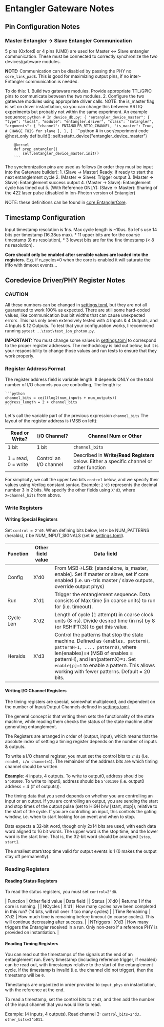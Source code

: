 # Entangler Gateware Notes

## Pin Configuration Notes

### Master Entangler -> Slave Entangler Communication

5 pins (Oxford) or 4 pins (UMD) are used for Master <-> Slave entangler communication. These must be connected
to correctly synchronize the two devices/gateware modules.

**NOTE:** Communication can be disabled by passing the PHY no
``core_link_pad``s. This is good for maximizing output pins, if no
inter-Entangler communication is needed.

To do this:
    1. Build two gateware modules. Provide appropriate TTL/GPIO pins to communicate
        between the two modules.
    2. Configure the two gateware modules using appropriate driver calls.
        NOTE: the is_master flag is set on driver instantiation, so you can change
        this between ARTIQ experiments but probably not within the same experiment.
        An example sequence:
        ```python
        # In device_db.py:
        {
            "entangler_device_master": {
                "type": "local",
                "module": "entangler.driver",
                "class": "Entangler",
                "arguments": {
                    "channel": ENTANGLER_RTIO_CHANNEL,
                    "is_master": True,  # CHANGE THIS for slave
                },
            },
        }
        ```
        ```python
        # in user/experiment code
        @host_only
        def build():
            self.setattr_device("entangler_device_master")

        @kernel
        def prep_entangler()
            self.entangler_device_master.init()
        ```

The synchronization pins are used as follows (in order they must be input into the Gateware builder):
    1. (Slave -> Master) Ready: if ready to start the next entanglement cycle
    2. (Master -> Slave): Trigger output
    3. (Master -> Slave): Entanglement success output
    4. (Master -> Slave): Entanglement cycle has timed out
    5. (With Reference ONLY): (Slave -> Master): Sharing of the 422 laser pulse (disabled in Ion-Photon version of Entangler)

NOTE: these definitions can be found in [core.EntanglerCore](./core.py).

## Timestamp Configuration

Input timestamp resolution is 1ns.
Max cycle length is ~10us.
So let's use 14 bits per timestamp (16.38us max).
    * 11 upper bits are for the coarse timestamp (8 ns resolution),
    * 3 lowest bits are for the fine timestamp (< 8 ns resolution).

**Core should only be enabled after sensible values are loaded into the registers.**
E.g. if n_cycles=0 when the core is enabled it will saturate the ififo with timeout events...

## Coredevice Driver/PHY Register Notes

### CAUTION

All these numbers can be changed in [settings.toml](../settings.toml),
but they are not all guaranteed to work 100% as expected.
There are still some hard-coded values, like communication bus bit widths that can
cause unexpected errors.
This has only been extensively tested with 4 Inputs & 4 Outputs, and 4 Inputs & 12 Outputs.
To test that your configuration works, I recommend running ``pytest ..\test\test_ion_photon.py``.

**IMPORTANT:** You must change some values in [settings.toml](../settings.toml) to
correspond to the proper register addresses. The methodology is laid out below,
but it is your responsibility to change those values and run tests to ensure that
they work properly.

### Register Address Format

The register address field is variable length.
It depends ONLY on the total number of I/O channels you are controlling,
The length is:

    ```python
    channel_bits = ceil(log2(num_inputs + num_outputs))
    address_length = 2 + channel_bits
    ```

Let's call the variable part of the previous expression ``channel_bits``
The layout of the register address is (MSB on left):

| Read or Write?    | I/O Channel?          | Channel Num or Other  |
| ----------------- | --------------------- | --------------------- |
| 1 bit             | 1 bit                 | ``channel_bits``      |
| 1 = read, 0 = write | Control an I/O channel | Described in **Write/Read Registers** below. Either a specific channel or other function |

For simplicity, we call the upper two bits ``control`` below, and we specify their
values using Verilog constant syntax.
Example: ``2'd3`` represents the decimal number 3 in 2 bits.
We specify the other fields using ``X'd3``, where ``X=channel_bits`` from above.

### Write Registers

#### Writing Special Registers

Set ``control = 2'd0``.
When defining bits below, let ``H`` be NUM_PATTERNS (heralds), ``I`` be NUM_INPUT_SIGNALS
(set in [settings.toml](../settings.toml)).

| Function  | Other field value | Data field   |
| --------- | ----------------- | ------------- |
| Config    | X'd0              | From MSB->LSB: [standalone, is_master, enable]. Set if master or slave, set if core enabled (i.e. un-tris master / slave outputs, override output phys) |
| Run       | X'd1              | Trigger the entanglement sequence. Data consists of Max time (in coarse units) to run for (i.e. timeout). |
| Cycle Len | X'd2              | Length of cycle (1 attempt) in coarse clock units (8 ns). Divide desired time (in ns) by 8 (or RSHIFT(3)) to get this value. |
| Heralds   | X'd3              | Control the patterns that stop the state machine. Defined as ``(enables, patternH, patternH-1, ..., pattern0)``, where len(enables)=``H`` (MSB of enables = patternH), and len(patternX)=``I``. Set ``enable[p]=1`` to enable a pattern. This allows working with fewer patterns. Default = 20 bits. |

#### Writing I/O Channel Registers

The timing registers are special, somewhat multiplexed, and dependent on the number of
Input/Output Channels defined in [settings.toml](../settings.toml).

The general concept is that writing them sets the functionality of the state machine,
while reading them checks the status of the state machine after generating entanglement.

The Registers are arranged in order of (output, input), which means that the absolute
index of setting a timing register depends on the number of inputs & outputs.

To write a I/O channel register, you must set the control bits to ``2'd1``
(i.e. ``read=0, i/o channel=1``).
The remainder of the address bits are which timing channel should be written.

**Example**: 4 inputs, 4 outputs. To write to output0, address should be ``5'b01000``.
To write to input0, address should be ``5'd01100`` (i.e. output0 address + 4 (# of outputs)).

The timing data that you send depends on whether you are controlling an input or an output.
If you are controlling an output, you are sending the start and stop times of the output
pulse (set to HIGH b/w [start, stop]), relative to the start of the cycle.
If you are controlling an input, this controls the gating window, i.e. when to start looking for an event and when to stop.

Data expects a 32-bit word, though only 2x14 bits are used, with each data word aligned to
16 bit words. The upper word is the stop time, and the lower word is the start time.
That is, the 32-bit word should be arranged ``[stop, start]``.

The smallest start/stop time valid for output events is 1 (0 makes the output stay off permanently).

### Reading Registers

#### Reading Status Registers

To read the status registers, you must set ``control=2'd0``.

| Function  | Other field value | Data field   |
| Status    | X'd0              | Returns 1 if the core is running. |
| NCycles   | X'd1              | How many cycles have been completed in this run? (14 bits, will roll over if too many cycles) |
| Time Remaining | X'd2         | How much time is remaining before timeout (in coarse cycles). This will continue decreasing after success. |
| NTriggers | X'd3              | How many triggers the Entangler received in a run. Only non-zero if a reference PHY is provided on instantiation. |

#### Reading Timing Registers

You can read out the timestamps of the signals at the end of an entanglement run.
Every timestamp (including reference trigger, if enabled) can be read out, with timestamps
relative to the start of the entanglement cycle. If the timestamp is invalid
(i.e. the channel did not trigger), then the timestamp will be ``0``.

Timestamps are organized in order provided to ``input_phys`` on instantiation, with
the reference at the end.

To read a timestamp, set the control bits to ``2'd3``, and then add the number of the
input channel that you would like to read.

Example: (4 inputs, 4 outputs). Read channel 3: ``control_bits=2'd3, other_bits=3'b011``.
